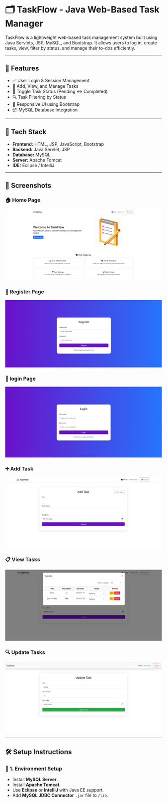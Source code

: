 # 🗂️ TaskFlow - Java Web-Based Task Manager


TaskFlow is a lightweight web-based task management system built using Java Servlets, JSP, MySQL, and Bootstrap. It allows users to log in, create tasks, view, filter by status, and manage their to-dos efficiently.

---

## 🚀 Features

- ✅ User Login & Session Management  
- 📝 Add, View, and Manage Tasks  
- 🔄 Toggle Task Status (Pending ↔ Completed)  
- 🔍 Task Filtering by Status  
- 🎨 Responsive UI using Bootstrap  
- 📦 MySQL Database Integration  

---

## 🧰 Tech Stack

- **Frontend:** HTML, JSP, JavaScript, Bootstrap  
- **Backend:** Java Servlet, JSP  
- **Database:** MySQL  
- **Server:** Apache Tomcat  
- **IDE:** Eclipse / IntelliJ  

---

## 📸 Screenshots
### 🏠 Home Page
![Home Page](img/home.png)

### 🔐 Register Page
![Register Page](img/register.png)

### 🔐 login Page
![Register Page](img/login.png)


### ➕ Add Task
![Add Task](img/addtask.png)

### 📋 View Tasks
![View Tasks](img/viewtask.png)

### 🔍 Update Tasks
![Filter Tasks](img/updatetask.png)

---

## 🛠️ Setup Instructions

### 🔧 1. Environment Setup

- Install **MySQL Server**.
- Install **Apache Tomcat**.
- Use **Eclipse** or **IntelliJ** with Java EE support.
- Add **MySQL JDBC Connector** `.jar` file to `/lib`.

